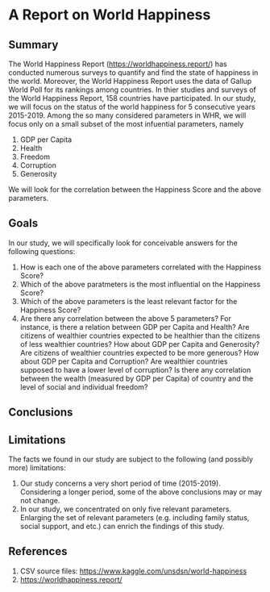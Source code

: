 # A Report on World Happiness
## Summary
The World Happiness Report (https://worldhappiness.report/) has conducted numerous surveys to quantify and find the state of happiness in the world. Moreover, the World Happiness Report uses the data of Gallup World Poll for its rankings among countries. In thier studies and surveys of the World Happiness Report, 158 countries have participated. In our study, we will focus on the status of the world happiness for 5 consecutive years 2015-2019. Among the so many considered parameters in WHR, we will focus only on a small subset of the most infuential parameters, namely
1. GDP per Capita
2. Health
3. Freedom
4. Corruption
5. Generosity

We will look for the correlation between the Happiness Score and the above parameters.

## Goals
In our study, we will specifically look for conceivable answers for the following questions:
1. How is each one of the above parameters correlated with the Happiness Score?
2. Which of the above paratmeters is the most influential on the Happiness Score?
3. Which of the above parameters is the least relevant factor for the Happiness Score? 
4. Are there any correlation between the above 5 parameters? For instance, is there a relation between GDP per Capita and Health? Are citizens of wealthier countries expected to be healthier than the citizens of less wealthier countries? How about GDP per Capita and Generosity? Are citizens of wealthier countries expected to be more generous? How about GDP per Capita and Corruption? Are wealthier countries supposed to have a lower level of corruption? Is there any correlation between the wealth (measured by GDP per Capita) of country and the level of social and individual freedom?  


## Conclusions


## Limitations
The facts we found in our study are subject to the following (and possibly more) limitations:
1. Our study concerns a very short period of time (2015-2019). Considering a longer period, some of the above conclusions may or may not change.
2. In our study, we concentrated on only five relevant parameters. Enlarging the set of relevant parameters (e.g. including family status, social support, and etc.) can enrich the findings of this study.

## References
1. CSV source files: https://www.kaggle.com/unsdsn/world-happiness
2. https://worldhappiness.report/
